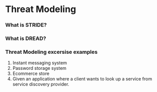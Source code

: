 # Threat Modeling

### What is STRIDE?

### What is DREAD?

### Threat Modeling excersise examples
1. Instant messaging system
2. Password storage system
3. Ecommerce store
4. Given an application where a client wants to look up a service from service discovery provider.
